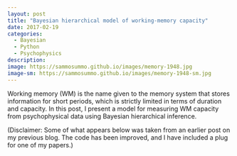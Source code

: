 ```yaml
---
layout: post
title: "Bayesian hierarchical model of working-memory capacity"
date: 2017-02-19
categories:
  - Bayesian
  - Python
  - Psychophysics
description:
image: https://sammosummo.github.io/images/memory-1948.jpg
image-sm: https://sammosummo.github.io/images/memory-1948-sm.jpg
---
```

Working memory (WM) is the name given to the memory system that stores information for short periods, which is strictly
limited in terms of duration and capacity. In this post, I present a model for measuring WM capacity from psychophysical
data using Bayesian hierarchical inference.

(Disclaimer: Some of what appears below was taken from an earlier post on my previous blog. The code has been improved,
and I have included a plug for one of my papers.)